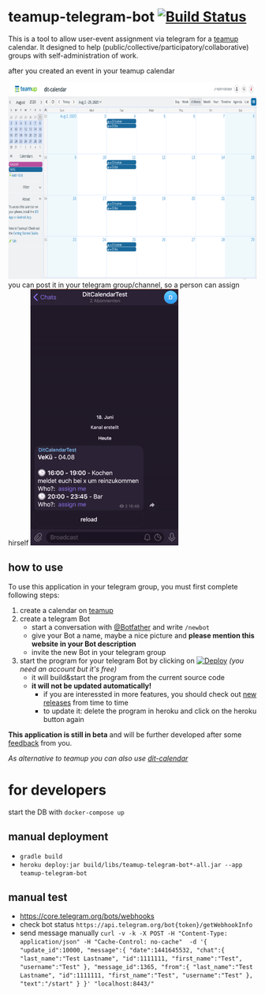 # teamup-telegram-bot [![Build Status](https://travis-ci.org/dit-calendar/teamup-telegram-bot.svg?branch=master)](https://travis-ci.org/dit-calendar/teamup-telegram-bot)

This is a tool to allow user-event assignment via telegram for a [teamup](https://www.teamup.com/) calendar. It designed to help (public/collective/participatory/collaborative) groups with self-administration of work.

after you created an event in your teamup calendar

<img src="doc/img/teamup-calendar.png" height="400"/>
you can post it in your telegram group/channel, so a person can assign hirself
<img src="doc/img/telegram-bot.gif" alt="telegram-gif"/>


## how to use
To use this application in your telegram group, you must first complete following steps:
1. create a calendar on [teamup](https://www.teamup.com/)
2. create a telegram Bot
   * start a conversation with [@Botfather](https://t.me/botfather) and write `/newbot`
   * give your Bot a name, maybe a nice picture and **please mention this website in your Bot description**
   * invite the new Bot in your telegram group
4. start the program for your telegram Bot by clicking on
    [![Deploy](https://www.herokucdn.com/deploy/button.svg)](https://heroku.com/deploy?template=https://github.com/dit-calendar/teamup-telegram-bot/tree/master) _(you need an account but it's free)_
   * it will build&start the program from the current source code
   * **it will not be updated automatically!**
     * if you are interessted in more features, you should check out [new releases](https://github.com/dit-calendar/teamup-telegram-bot/releases) from time to time
     * to update it: delete the program in heroku and click on the heroku button again

**This application is still in beta** and will be further developed after some [feedback](https://github.com/dit-calendar/teamup-telegram-bot/issues) from you.

_As alternative to teamup you can also use [dit-calendar](https://github.com/dit-calendar/dit-calendar.github.io)_

# for developers

start the DB with `docker-compose up`

## manual deployment
* `gradle build`
* `heroku deploy:jar build/libs/teamup-telegram-bot*-all.jar --app teamup-telegram-bot`

## manual test
* https://core.telegram.org/bots/webhooks
* check bot status `https://api.telegram.org/bot{token}/getWebhookInfo`
* send message manually
 `curl -v -k -X POST -H "Content-Type: application/json" -H "Cache-Control: no-cache"  -d '{
 "update_id":10000,
 "message":{
   "date":1441645532,
   "chat":{
      "last_name":"Test Lastname",
      "id":1111111,
      "first_name":"Test",
      "username":"Test"
   },
   "message_id":1365,
   "from":{
      "last_name":"Test Lastname",
      "id":1111111,
      "first_name":"Test",
      "username":"Test"
   },
   "text":"/start"
 }
 }' "localhost:8443/"`
